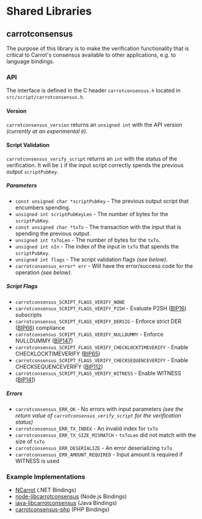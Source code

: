 Shared Libraries
================

## carrotconsensus

The purpose of this library is to make the verification functionality that is critical to Carrot's consensus available to other applications, e.g. to language bindings.

### API

The interface is defined in the C header `carrotconsensus.h` located in  `src/script/carrotconsensus.h`.

#### Version

`carrotconsensus_version` returns an `unsigned int` with the API version *(currently at an experimental `0`)*.

#### Script Validation

`carrotconsensus_verify_script` returns an `int` with the status of the verification. It will be `1` if the input script correctly spends the previous output `scriptPubKey`.

##### Parameters
- `const unsigned char *scriptPubKey` - The previous output script that encumbers spending.
- `unsigned int scriptPubKeyLen` - The number of bytes for the `scriptPubKey`.
- `const unsigned char *txTo` - The transaction with the input that is spending the previous output.
- `unsigned int txToLen` - The number of bytes for the `txTo`.
- `unsigned int nIn` - The index of the input in `txTo` that spends the `scriptPubKey`.
- `unsigned int flags` - The script validation flags *(see below)*.
- `carrotconsensus_error* err` - Will have the error/success code for the operation *(see below)*.

##### Script Flags
- `carrotconsensus_SCRIPT_FLAGS_VERIFY_NONE`
- `carrotconsensus_SCRIPT_FLAGS_VERIFY_P2SH` - Evaluate P2SH ([BIP16](https://github.com/carrot/bips/blob/master/bip-0016.mediawiki)) subscripts
- `carrotconsensus_SCRIPT_FLAGS_VERIFY_DERSIG` - Enforce strict DER ([BIP66](https://github.com/carrot/bips/blob/master/bip-0066.mediawiki)) compliance
- `carrotconsensus_SCRIPT_FLAGS_VERIFY_NULLDUMMY` - Enforce NULLDUMMY ([BIP147](https://github.com/carrot/bips/blob/master/bip-0147.mediawiki))
- `carrotconsensus_SCRIPT_FLAGS_VERIFY_CHECKLOCKTIMEVERIFY` - Enable CHECKLOCKTIMEVERIFY ([BIP65](https://github.com/carrot/bips/blob/master/bip-0065.mediawiki))
- `carrotconsensus_SCRIPT_FLAGS_VERIFY_CHECKSEQUENCEVERIFY` - Enable CHECKSEQUENCEVERIFY ([BIP112](https://github.com/carrot/bips/blob/master/bip-0112.mediawiki))
- `carrotconsensus_SCRIPT_FLAGS_VERIFY_WITNESS` - Enable WITNESS ([BIP141](https://github.com/carrot/bips/blob/master/bip-0141.mediawiki))

##### Errors
- `carrotconsensus_ERR_OK` - No errors with input parameters *(see the return value of `carrotconsensus_verify_script` for the verification status)*
- `carrotconsensus_ERR_TX_INDEX` - An invalid index for `txTo`
- `carrotconsensus_ERR_TX_SIZE_MISMATCH` - `txToLen` did not match with the size of `txTo`
- `carrotconsensus_ERR_DESERIALIZE` - An error deserializing `txTo`
- `carrotconsensus_ERR_AMOUNT_REQUIRED` - Input amount is required if WITNESS is used

### Example Implementations
- [NCarrot](https://github.com/NicolasDorier/NCarrot/blob/master/NCarrot/Script.cs#L814) (.NET Bindings)
- [node-libcarrotconsensus](https://github.com/bitpay/node-libcarrotconsensus) (Node.js Bindings)
- [java-libcarrotconsensus](https://github.com/dexX7/java-libcarrotconsensus) (Java Bindings)
- [carrotconsensus-php](https://github.com/Bit-Wasp/carrotconsensus-php) (PHP Bindings)
